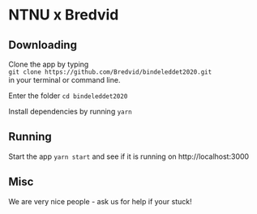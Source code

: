 # NTNU x Bredvid

## Downloading
Clone the app by typing <br/>
`git clone https://github.com/Bredvid/bindeleddet2020.git` <br/>
in your terminal or command line.

Enter the folder `cd bindeleddet2020`

Install dependencies by running `yarn`

## Running

Start the app `yarn start` and see if it is running on http://localhost:3000


## Misc

We are very nice people - ask us for help if your stuck!
